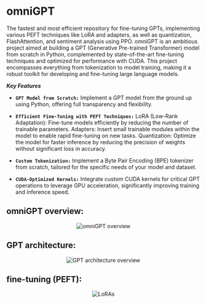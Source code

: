 # omniGPT                                                   
The fastest and most efficient repository for fine-tuning GPTs, implementing various PEFT techniques like LoRA and adapters, as well as quantization, FlashAttention, and sentiment analysis using PPO.
omniGPT is an ambitious project aimed at building a GPT (Generative Pre-trained Transformer) model from scratch in Python, complemented by state-of-the-art fine-tuning techniques and optimized for performance with CUDA. This project encompasses everything from tokenization to model training, making it a robust toolkit for developing and fine-tuning large language models.

**_Key Features_**
- **`GPT Model from Scratch:`**
  Implement a GPT model from the ground up using Python, offering full transparency and flexibility.

- **`Efficient Fine-Tuning with PEFT Techniques:`**
  LoRA (Low-Rank Adaptation): Fine-tune models efficiently by reducing the number of trainable parameters.
  Adapters: Insert small trainable modules within the model to enable rapid fine-tuning on new tasks.
  Quantization: Optimize the model for faster inference by reducing the precision of weights without significant loss in accuracy.

- **`Custom Tokenization:`**
  Implement a Byte Pair Encoding (BPE) tokenizer from scratch, tailored for the specific needs of your model and dataset.

- **`CUDA-Optimized Kernels:`**
  Integrate custom CUDA kernels for critical GPT operations to leverage GPU acceleration, significantly improving training and inference speed.
  
## omniGPT overview:
<p align="center"> <img src="https://github.com/Esmail-ibraheem/omniGPT/blob/main/assets/omniGPT-architecture.drawio.svg" alt="omniGPT overview" ></p> 

## GPT architecture:
<p align="center"> <img src="https://github.com/Esmail-ibraheem/omniGPT/blob/main/assets/GPT.jpeg" alt="GPT architecture overview" ></p> 

## fine-tuning (PEFT):
<p align="center"> <img src="https://github.com/Esmail-ibraheem/omniGPT/blob/main/assets/LoRAoverview.jpeg" alt="LoRAs" ></p> 
